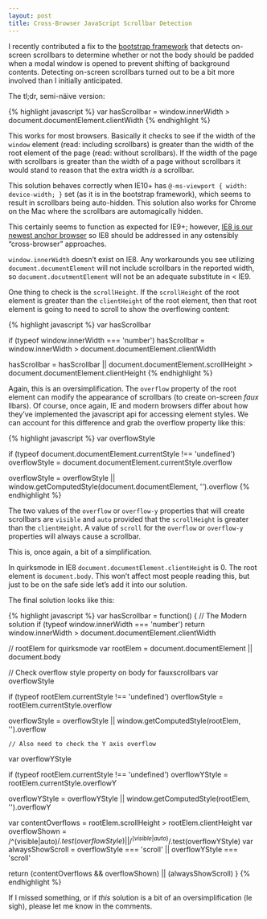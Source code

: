 ```yaml
---
layout: post
title: Cross-Browser JavaScript Scrollbar Detection
---
```


I recently contributed a fix to the
[bootstrap framework](https://github.com/twbs/bootstrap/issues/9855)
that detects on-screen scrollbars to determine whether or not the body
should be padded when a modal window is opened to prevent shifting of
background contents. Detecting on-screen scrollbars turned out to be a bit
more involved than I initially anticipated.

The tl;dr, semi-näive version:

{% highlight javascript %}
var hasScrollbar = window.innerWidth > document.documentElement.clientWidth
{% endhighlight %}

This works for most browsers. Basically it checks to see if the width of
the `window` element (read: including scrollbars) is greater than the width
 of the root element of the page (read: without scrollbars). If the width
of the page with scrollbars is greater than the width of a page without
scrollbars it would stand to reason that the extra width _is_ a scrollbar.

This solution behaves correctly when IE10+ has
`@-ms-viewport { width: device-width; }` set (as it is in the bootstrap
framework), which seems to result in scrollbars being auto-hidden.
This solution also works for Chrome on the Mac where the scrollbars
are automagically hidden.

This certainly seems to function as expected for IE9+; however,
[IE8 is our newest anchor browser](http://www.paulirish.com/2011/browser-market-pollution-iex-is-the-new-ie6/)
so IE8 should be addressed in any ostensibly &#8220;cross-browser&#8221; approaches.

`window.innerWidth` doesn&#8217;t exist on IE8. Any workarounds you see utilizing
`document.documentElement` will not include scrollbars in the reported
width, so `document.docutmentElement` will not be an adequate substitute
in < IE9.

One thing to check is the `scrollHeight`. If the `scrollHeight` of the root
element is greater than the `clientHeight` of the root element, then that
root element is going to need to scroll to show the overflowing content:

{% highlight javascript %}
var hasScrollbar

if (typeof window.innerWidth === 'number')
  hasScrollbar = window.innerWidth > document.documentElement.clientWidth

hasScrollbar = hasScrollbar ||
  document.documentElement.scrollHeight > document.documentElement.clientHeight
{% endhighlight %}

Again, this is an oversimplification. The `overflow` property of the root
element can modify the appearance of scrollbars (to create on-screen _faux_ llbars).
Of course, once again, IE and modern browsers differ about how they&#8217;ve
implemented the javascript api for accessing element styles. We can account
for this difference and grab the overflow property like this:

{% highlight javascript %}
var overflowStyle

if (typeof document.documentElement.currentStyle !== 'undefined')
  overflowStyle = document.documentElement.currentStyle.overflow

overflowStyle = overflowStyle || window.getComputedStyle(document.documentElement, '').overflow
{% endhighlight %}

The two values of the `overflow` or `overflow-y` properties that will
create scrollbars are `visible` and `auto` provided that the `scrollHeight`
is greater than the `clientHeight`. A value of `scroll` for the `overflow`
or `overflow-y` properties will always cause a scrollbar.

This is, once again, a bit of a simplification.

In quirksmode in IE8 `document.documentElement.clientHeight` is 0. The root
element is `document.body`. This won&#8217;t affect most people reading this, but
just to be on the safe side let&#8217;s add it into our solution.

The final solution looks like this:

{% highlight javascript %}
var hasScrollbar = function() {
  // The Modern solution
  if (typeof window.innerWidth === 'number')
    return window.innerWidth > document.documentElement.clientWidth

  // rootElem for quirksmode
  var rootElem = document.documentElement || document.body

  // Check overflow style property on body for fauxscrollbars
  var overflowStyle

  if (typeof rootElem.currentStyle !== 'undefined')
    overflowStyle = rootElem.currentStyle.overflow

  overflowStyle = overflowStyle || window.getComputedStyle(rootElem, '').overflow

    // Also need to check the Y axis overflow
  var overflowYStyle

  if (typeof rootElem.currentStyle !== 'undefined')
    overflowYStyle = rootElem.currentStyle.overflowY

  overflowYStyle = overflowYStyle || window.getComputedStyle(rootElem, '').overflowY

  var contentOverflows = rootElem.scrollHeight > rootElem.clientHeight
  var overflowShown    = /^(visible|auto)$/.test(overflowStyle) || /^(visible|auto)$/.test(overflowYStyle)
  var alwaysShowScroll = overflowStyle === 'scroll' || overflowYStyle === 'scroll'

  return (contentOverflows && overflowShown) || (alwaysShowScroll)
}
{% endhighlight %}

If I missed something, or if _this_ solution is a bit of an oversimplification
(le sigh), please let me know in the comments.
